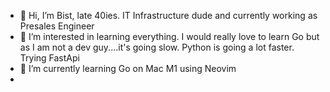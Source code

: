- 👋 Hi, I’m Bist, late 40ies. IT Infrastructure dude and currently working as Presales Engineer
- 👀 I’m interested in learning everything. I would really love to learn Go but as I am not a dev guy....it's going slow. Python is going a lot faster. Trying FastApi
- 🌱 I’m currently learning Go on Mac M1 using Neovim
- 


<!---
gverbist/gverbist is a ✨ special ✨ repository because its `README.md` (this file) appears on your GitHub profile.
You can click the Preview link to take a look at your changes.
--->
